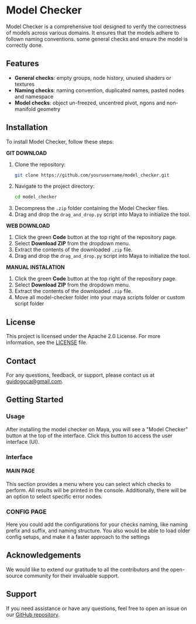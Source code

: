 # Model Checker

Model Checker is a comprehensive tool designed to verify the correctness of models across various domains. It ensures that the models adhere to follown naming conventions. some general checks and ensure the model is correctly done.

## Features
- **General checks**: empty groups, node history, unused shaders or textures
- **Naming checks**: naming convention, duplicated names, pasted nodes and namespace
- **Model checks**: object un-freezed, uncentred pivot, ngons and non-manifold geometry

## Installation
To install Model Checker, follow these steps:

**GIT DOWNLOAD**

1. Clone the repository:
    ```bash
    git clone https://github.com/yourusername/model_checker.git
    ```
2. Navigate to the project directory:
    ```bash
    cd model_checker
    ```
3. Decompress the `.zip` folder containing the Model Checker files.
4. Drag and drop the `drag_and_drop.py` script into Maya to initialize the tool.

**WEB DOWNLOAD**
1. Click the green **Code** button at the top right of the repository page.
2. Select **Download ZIP** from the dropdown menu.
3. Extract the contents of the downloaded `.zip` file.
4. Drag and drop the `drag_and_drop.py` script into Maya to initialize the tool.

**MANUAL INSTALATION**
1. Click the green **Code** button at the top right of the repository page.
2. Select **Download ZIP** from the dropdown menu.
3. Extract the contents of the downloaded `.zip` file.
4. Move all model-checker folder into your maya scripts folder or custom script folder

## License
This project is licensed under the Apache 2.0 License. For more information, see the [LICENSE](LICENSE) file.

## Contact
For any questions, feedback, or support, please contact us at [guidogoca@gmail.com](mailto:guidogoca@gmail.com).

## Getting Started

### Usage
After installing the model checker on Maya, you will see a "Model Checker" button at the top of the interface. Click this button to access the user interface (UI).
### Interface
#### MAIN PAGE
This section provides a menu where you can select which checks to perform. All results will be printed in the console. Additionally, there will be an option to select specific error nodes.
### CONFIG PAGE
Here you could add the configurations for your checks naming, like naming prefix and suffix, and naming structure. You also would be able to load older config setups, and make it a faster approach to the settings


## Acknowledgements
We would like to extend our gratitude to all the contributors and the open-source community for their invaluable support.

## Support
If you need assistance or have any questions, feel free to open an issue on our [GitHub repository](https://github.com/GuiidoGC/model_checker/issues).
